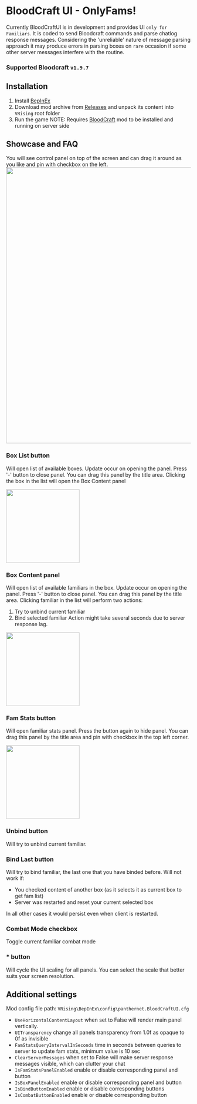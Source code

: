 # BloodCraft UI - OnlyFams!

Currently BloodCraftUI is in development and provides UI `only for Familiars`. It is coded to send Bloodcraft commands and parse chatlog response messages. Considering the 'unreliable' nature of message parsing approach it may produce errors in parsing boxes on `rare` occasion if some other server messages interfere with the routine.

### Supported Bloodcraft `v1.9.7`

## Installation
1. Install [BepInEx](https://thunderstore.io/c/v-rising/p/BepInEx/BepInExPack_V_Rising/)
2. Download mod archive from [Releases](https://github.com/panthernet/BloodCraftUI/releases) and unpack its content into `VRising` root folder
3. Run the game
NOTE: Requires [BloodCraft](https://github.com/mfoltz/Bloodcraft) mod to be installed and running on server side

## Showcase and FAQ
You will see control panel on top of the screen and can drag it around as you like and pin with checkbox on the left.
<img src="https://github.com/user-attachments/assets/8c8277ec-cc64-4e6a-b45b-8509bf365c6d" width="750">


### Box List button
Will open list of available boxes. Update occur on opening the panel. Press '-' button to close panel.
You can drag this panel by the title area. Clicking the box in the list will open the Box Content panel

<img src="https://github.com/user-attachments/assets/9b549f17-8738-46b6-a1d7-72cec6753221" width="200">

### Box Content panel
Will open list of available familiars in the box. Update occur on opening the panel. Press '-' button to close panel.
You can drag this panel by the title area. Clicking familiar in the list will perform two actions:
1. Try to unbind current familiar
2. Bind selected familiar
Action might take several seconds due to server response lag.

<img src="https://github.com/user-attachments/assets/276351ca-b4ed-4645-ab48-a4813787c4a9" width="200">

### Fam Stats button
Will open familiar stats panel. Press the button again to hide panel. You can drag this panel by the title area and pin with checkbox in the top left corner.

<img src="https://github.com/user-attachments/assets/7fa6e0bf-7e80-4792-9ebd-dd37705e2395" width="200">

### Unbind button
Will try to unbind current familiar.

### Bind Last button
Will try to bind familiar, the last one that you have binded before. 
Will not work if:
- You checked content of another box (as it selects it as current box to get fam list)
- Server was restarted and reset your current selected box
  
In all other cases it would persist even when client is restarted.

### Combat Mode checkbox
Toggle current familiar combat mode

### * button
Will cycle the UI scaling for all panels. You can select the scale that better suits your screen resolution.

## Additional settings
Mod config file path: `VRising\BepInEx\config\panthernet.BloodCraftUI.cfg`

- `UseHorizontalContentLayout` when set to False will render main panel vertically.
- `UITransparency` change all panels transparency from 1.0f as opaque to 0f as invisible
- `FamStatsQueryIntervalInSeconds` time in seconds between queries to server to update fam stats, minimum value is 10 sec
- `ClearServerMessages` when set to False will make server response messages visible, which can clutter your chat 
- `IsFamStatsPanelEnabled` enable or disable corresponding panel and button
- `IsBoxPanelEnabled` enable or disable corresponding panel and button
- `IsBindButtonEnabled` enable or disable corresponding buttons
- `IsCombatButtonEnabled` enable or disable corresponding button
